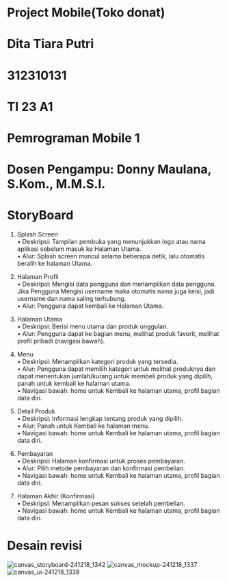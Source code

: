 # Project Mobile(Toko donat)
# Dita Tiara Putri   
# 312310131   
# TI 23 A1   
# Pemrograman Mobile 1   
# Dosen Pengampu: Donny Maulana, S.Kom., M.M.S.I.   

# StoryBoard
1.	Splash Screen  
•	Deskripsi: Tampilan pembuka yang menunjukkan logo atau nama aplikasi sebelum masuk ke Halaman Utama.  
•	Alur: Splash screen muncul selama beberapa detik, lalu otomatis beralih ke halaman Utama. 

2.	Halaman Profil  
•	Deskripsi: Mengisi data pengguna dan menampilkan data pengguna.  
             Jika Pengguna Mengisi username maka otomatis nama juga keisi, jadi username dan nama saling terhubung.  
•	Alur: Pengguna dapat kembali ke Halaman Utama.  

4.	Halaman Utama  
•	Deskripsi: Berisi menu utama dan produk unggulan.  
•	Alur: Pengguna dapat ke bagian menu, melihat produk favorit, melihat profil pribadi (navigasi bawah).  

5.	Menu  
•	Deskripsi: Menampilkan kategori produk yang tersedia.  
•	Alur: Pengguna dapat memilih kategori untuk melihat produknya dan dapat menentukan jumlah/kurang untuk membeli produk yang dipilih, panah untuk kembali ke halaman utama.  
•	Navigasi bawah: home untuk Kembali ke halaman utama, profil bagian data diri.  

6.	Detail Produk  
•	Deskripsi: Informasi lengkap tentang produk yang dipilih.  
•	Alur: Panah untuk Kembali ke halaman menu.  
•	Navigasi bawah: home untuk Kembali ke halaman utama, profil bagian data diri.  

7.	Pembayaran  
•	Deskripsi: Halaman konfirmasi untuk proses pembayaran.  
•	Alur: Pilih metode pembayaran dan konfirmasi pembelian.  
•	Navigasi bawah: home untuk Kembali ke halaman utama, profil bagian data diri.  

8.	Halaman Akhir (Konfirmasi)  
•	Deskripsi: Menampilkan pesan sukses setelah pembelian.  
•	Navigasi bawah: home untuk Kembali ke halaman utama, profil bagian data diri.

# Desain revisi


![canvas_storyboard-241218_1342](https://github.com/user-attachments/assets/01d883b2-e7e2-4450-8e9d-418c35708a65)
![canvas_mockup-241218_1337](https://github.com/user-attachments/assets/4d3a6655-4b86-4554-a78b-d80bb64e7448)
![canvas_ui-241218_1338](https://github.com/user-attachments/assets/27b2ae6b-0f04-4eb8-bb79-659f363ae32e)


